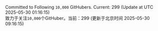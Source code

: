 Committed to Following `10,000` GitHubers. Current: <!-- FOLLOWING_COUNT -->299<!-- FOLLOWING_COUNT --> (Update at UTC <!-- LAST_UPDATED -->2025-05-30 01:16:15<!-- LAST_UPDATED -->)<br>
致力于关注`10,000`个GitHuber。当前：<!-- FOLLOWING_COUNT -->299<!-- FOLLOWING_COUNT --> (更新于北京时间 <!-- LAST_UPDATED_CST -->2025-05-30 09:16:15<!-- LAST_UPDATED_CST -->)
